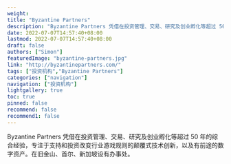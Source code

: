 ```yaml
---
weight: 
title: "Byzantine Partners"
description: "Byzantine Partners 凭借在投资管理、交易、研究及创业孵化等超过 50 年的综合经验，专注于支持和投资改变行业游戏规则的颠覆式技术创新，以及有前途的数字资产"
date: 2022-07-07T14:57:40+08:00
lastmod: 2022-07-07T14:57:40+08:00
draft: false
authors: ["Simon"]
featuredImage: "byzantine-partners.jpg"
link: "http://byzantinepartners.com/"
tags: ["投资机构","Byzantine Partners"]
categories: ["navigation"]
navigation: ["投资机构"]
lightgallery: true
toc: true
pinned: false
recommend: false
recommend1: false
---
```

Byzantine Partners 凭借在投资管理、交易、研究及创业孵化等超过 50 年的综合经验，专注于支持和投资改变行业游戏规则的颠覆式技术创新，以及有前途的数字资产。在旧金山、首尔、新加坡设有办事处。